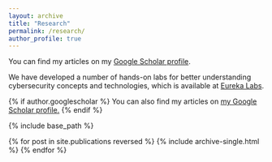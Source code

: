 ```yaml
---
layout: archive
title: "Research"
permalink: /research/
author_profile: true
---
```


You can find my articles on my <a href="https://scholar.google.com/citations?hl=en&user=bHajvFMAAAAJ" target="_blank">Google Scholar profile</a>. 

We have developed a number of hands-on labs for better understanding cybersecurity concepts and technologies, which is available at <a href="https://eurekalabs.net/" target="_blank">Eureka Labs</a>.

{% if author.googlescholar %}
  You can also find my articles on <u><a href="{{author.googlescholar}}">my Google Scholar profile</a>.</u>
{% endif %}

{% include base_path %}

{% for post in site.publications reversed %}
  {% include archive-single.html %}
{% endfor %}
